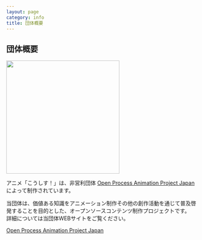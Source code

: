 ```yaml
---
layout: page
category: info
title: 団体概要
---
```


## 団体概要

<img src="{{ '/img/opapjp.svg' | relative_url }}"  style="width: 300px;" />

アニメ「こうしす！」は、非営利団体 [Open Process Animation Project Japan](https://opap.jp/)によって制作されています。

当団体は、価値ある知識をアニメーション制作その他の創作活動を通じて普及啓発することを目的とした、オープンソースコンテンツ制作プロジェクトです。
詳細については当団体WEBサイトをご覧ください。

[Open Process Animation Project Japan](https://opap.jp/)

